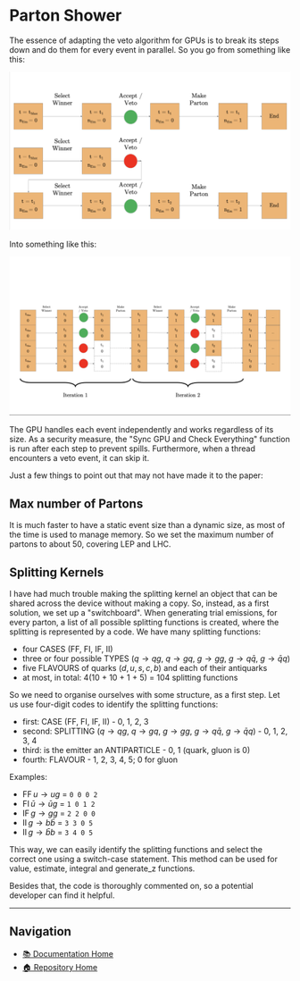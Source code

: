 # Parton Shower

The essence of adapting the veto algorithm for GPUs is to break its steps down and do them for every event in parallel. So you go from something like this:
 
![Veto Alg](../figures/veto.png)

Into something like this:

![Para Veto Alg](../figures/paraveto.png)

The GPU handles each event independently and works regardless of its size. As a security measure, the "Sync GPU and Check Everything" function is run after each step to prevent spills. Furthermore, when a thread encounters a veto event, it can skip it.

Just a few things to point out that may not have made it to the paper:

## Max number of Partons

It is much faster to have a static event size than a dynamic size, as most of the time is used to manage memory. So we set the maximum number of partons to about 50, covering LEP and LHC.

## Splitting Kernels

I have had much trouble making the splitting kernel an object that can be shared across the device without making a copy. So, instead, as a first solution, we set up a "switchboard". When generating trial emissions, for every parton, a list of all possible splitting functions is created, where the splitting is represented by a code. We have many splitting functions:

- four CASES ($\text{FF}$, $\text{FI}$, $\text{IF}$, $\text{II}$)
- three or four possible TYPES ($q \to qg$, $q \to gq$, $g \to gg$, $g \to q\bar{q}$, $g \to \bar{q}q$)
- five FLAVOURS of quarks ($d, u, s, c, b$) and each of their antiquarks
- at most, in total: 4(10 + 10 + 1 + 5) = 104 splitting functions

So we need to organise ourselves with some structure, as a first step. Let us use four-digit codes to identify the splitting functions:

- first: CASE ($\text{FF}$, $\text{FI}$, $\text{IF}$, $\text{II}$) - 0, 1, 2, 3
- second: SPLITTING ($q \to qg$, $q \to gq$, $g \to gg$, $g \to q\bar{q}$, $g \to \bar{q}q$) - 0, 1, 2, 3, 4
- third: is the emitter an ANTIPARTICLE - 0, 1 (quark, gluon is 0)
- fourth: FLAVOUR - 1, 2, 3, 4, 5; 0 for gluon

Examples:

- $\text{FF} \,  u \to u g$ = `0 0 0 2`
- $\text{FI} \, \bar{u} \to \bar{u} g$ = `1 0 1 2`
- $\text{IF} \, g \to g g$ = `2 2 0 0`
- $\text{II} \, g \to b \bar{b}$ = `3 3 0 5`
- $\text{II} \, g \to \bar{b} b$ = `3 4 0 5`

This way, we can easily identify the splitting functions and select the correct one using a switch-case statement. This method can be used for value, estimate, integral and generate_z functions.

Besides that, the code is thoroughly commented on, so a potential developer can find it helpful.

---

## Navigation

- [📚 Documentation Home](../README.md)
- [🏠 Repository Home](https://gitlab.com/siddharthsule/gaps)
